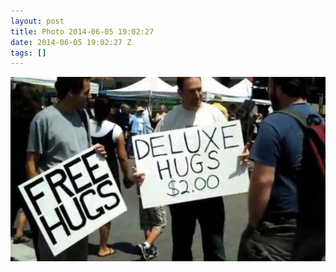 ```yaml
---
layout: post
title: Photo 2014-06-05 19:02:27
date: 2014-06-05 19:02:27 Z
tags: []
---
```

![](/media/2014/06/87914714821.jpg)
